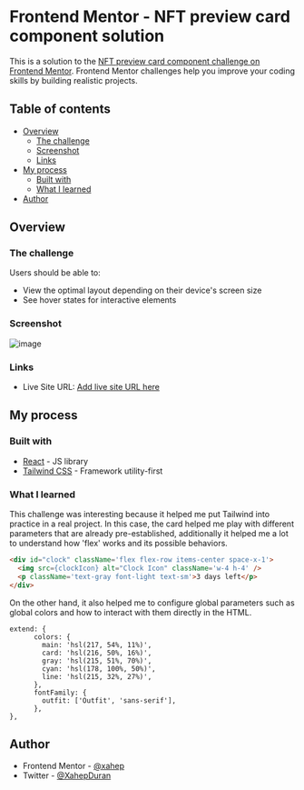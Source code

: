 # Frontend Mentor - NFT preview card component solution

This is a solution to the [NFT preview card component challenge on Frontend Mentor](https://www.frontendmentor.io/challenges/nft-preview-card-component-SbdUL_w0U). Frontend Mentor challenges help you improve your coding skills by building realistic projects. 

## Table of contents

- [Overview](#overview)
  - [The challenge](#the-challenge)
  - [Screenshot](#screenshot)
  - [Links](#links)
- [My process](#my-process)
  - [Built with](#built-with)
  - [What I learned](#what-i-learned)
- [Author](#author)

## Overview

### The challenge

Users should be able to:

- View the optimal layout depending on their device's screen size
- See hover states for interactive elements

### Screenshot

![image](https://github.com/user-attachments/assets/fe163929-f3e7-4766-a189-b280febec94a)

### Links

- Live Site URL: [Add live site URL here](https://your-live-site-url.com)

## My process

### Built with

- [React](https://reactjs.org/) - JS library
- [Tailwind CSS](https://tailwindcss.com/) - Framework utility-first

### What I learned

This challenge was interesting because it helped me put Tailwind into practice in a real project. In this case, the card helped me play with different parameters that are already pre-established, additionally it helped me a lot to understand how 'flex' works and its possible behaviors.

```html
<div id="clock" className='flex flex-row items-center space-x-1'>
  <img src={clockIcon} alt="Clock Icon" className='w-4 h-4' />
  <p className='text-gray font-light text-sm'>3 days left</p>
</div>
```
On the other hand, it also helped me to configure global parameters such as global colors and how to interact with them directly in the HTML.
```
extend: {
      colors: {
        main: 'hsl(217, 54%, 11%)',
        card: 'hsl(216, 50%, 16%)',
        gray: 'hsl(215, 51%, 70%)',
        cyan: 'hsl(178, 100%, 50%)',
        line: 'hsl(215, 32%, 27%)',
      },
      fontFamily: {
        outfit: ['Outfit', 'sans-serif'],
      },
},
```

## Author

- Frontend Mentor - [@xahep](https://www.frontendmentor.io/profile/Xahep)
- Twitter - [@XahepDuran](https://twitter.com/XahepDuran)

